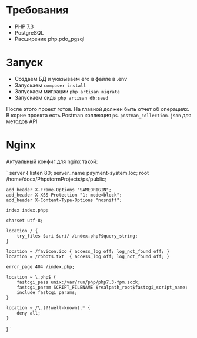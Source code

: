 # Требования
* PHP 7.3
* PostgreSQL
* Расширение php.pdo_pgsql

# Запуск
* Создаем БД и указываем его в файле в .env
* Запускаем `composer install`
* Запускаем миграции `php artisan migrate`
* Запускаем сиды `php artisan db:seed`

После этого проект готов. На главной должен быть отчет об операциях.
В корне проекта есть Postman коллекция `ps.postman_collection.json` для методов API


# Nginx
Актуальный конфиг для nginx такой:

`
server {
    listen 80;
    server_name payment-system.loc;
    root /home/docx/PhpstormProjects/ps/public;

    add_header X-Frame-Options "SAMEORIGIN";
    add_header X-XSS-Protection "1; mode=block";
    add_header X-Content-Type-Options "nosniff";

    index index.php;

    charset utf-8;

    location / {
        try_files $uri $uri/ /index.php?$query_string;
    }

    location = /favicon.ico { access_log off; log_not_found off; }
    location = /robots.txt  { access_log off; log_not_found off; }

    error_page 404 /index.php;

    location ~ \.php$ {
        fastcgi_pass unix:/var/run/php/php7.3-fpm.sock;
        fastcgi_param SCRIPT_FILENAME $realpath_root$fastcgi_script_name;
        include fastcgi_params;
    }

    location ~ /\.(?!well-known).* {
        deny all;
    }
}
`
